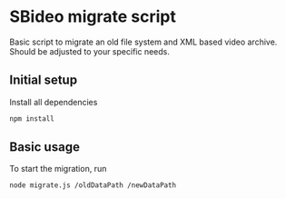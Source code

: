 # SBideo migrate script
Basic script to migrate an old file system and XML based video archive.
Should be adjusted to your specific needs.


## Initial setup
Install all dependencies
```sh
npm install
```

## Basic usage
To start the migration, run

```sh
node migrate.js /oldDataPath /newDataPath
```